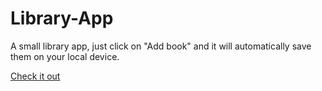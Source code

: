 # Library-App
A small library app, just click on "Add book" and it will automatically save them on your local device.

[Check it out](https://ghanna96.github.io/Library-App/)
